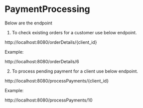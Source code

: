 # PaymentProcessing

Below are the endpoint 

1. To check existing orders for a customer use below endpoint.

http://localhost:8080/orderDetails/{client_id}

Example:

http://localhost:8080/orderDetails/6

2. To process pending payment for a client use below endpoint.

http://localhost:8080/processPayments/{client_id}

Example:

http://localhost:8080/processPayments/10
